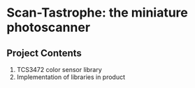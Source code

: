# Scan-Tastrophe: the miniature photoscanner

## Project Contents

1. TCS3472 color sensor library
2. Implementation of libraries in product
